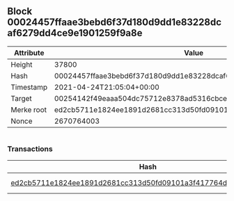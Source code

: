 ## Block 00024457ffaae3bebd6f37d180d9dd1e83228dcaf6279dd4ce9e1901259f9a8e

Attribute | Value
--- | ---
Height | 37800
Hash | 00024457ffaae3bebd6f37d180d9dd1e83228dcaf6279dd4ce9e1901259f9a8e
Timestamp | 2021-04-24T21:05:04+00:00
Target | 00254142f49eaaa504dc75712e8378ad5316cbcead634704b3734b6271167cc4
Merke root | ed2cb5711e1824ee1891d2681cc313d50fd09101a3f417764d07f3111582faa3
Nonce | 2670764003

```

```

### Transactions

Hash | Amount
--- | ---
[ed2cb5711e1824ee1891d2681cc313d50fd09101a3f417764d07f3111582faa3](ed2cb5711e1824ee1891d2681cc313d50fd09101a3f417764d07f3111582faa3.md) | 10.00000000 SKEPTI 
